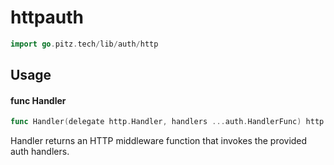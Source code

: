 # httpauth




```go
import go.pitz.tech/lib/auth/http
```

## Usage

#### func  Handler

```go
func Handler(delegate http.Handler, handlers ...auth.HandlerFunc) http.HandlerFunc
```
Handler returns an HTTP middleware function that invokes the provided auth
handlers.
